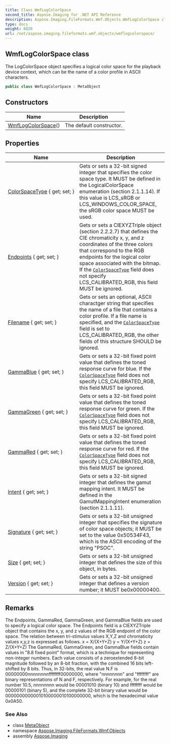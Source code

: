 ```yaml
---
title: Class WmfLogColorSpace
second_title: Aspose.Imaging for .NET API Reference
description: Aspose.Imaging.FileFormats.Wmf.Objects.WmfLogColorSpace class. The LogColorSpace object specifies a logical color space for the playback device context which can be the name of a color profile in ASCII characters
type: docs
weight: 8820
url: /net/aspose.imaging.fileformats.wmf.objects/wmflogcolorspace/
---
```

## WmfLogColorSpace class

The LogColorSpace object specifies a logical color space for the playback device context, which can be the name of a color profile in ASCII characters.

```csharp
public class WmfLogColorSpace : MetaObject
```

## Constructors

| Name | Description |
| --- | --- |
| [WmfLogColorSpace](wmflogcolorspace/)() | The default constructor. |

## Properties

| Name | Description |
| --- | --- |
| [ColorSpaceType](../../aspose.imaging.fileformats.wmf.objects/wmflogcolorspace/colorspacetype/) { get; set; } | Gets or sets a 32-bit signed integer that specifies the color space type. It MUST be defined in the LogicalColorSpace enumeration (section 2.1.1.14). If this value is LCS_sRGB or LCS_WINDOWS_COLOR_SPACE, the sRGB color space MUST be used. |
| [Endpoints](../../aspose.imaging.fileformats.wmf.objects/wmflogcolorspace/endpoints/) { get; set; } | Gets or sets a CIEXYZTriple object (section 2.2.2.7) that defines the CIE chromaticity x, y, and z coordinates of the three colors that correspond to the RGB endpoints for the logical color space associated with the bitmap. If the [`ColorSpaceType`](./colorspacetype/) field does not specify LCS_CALIBRATED_RGB, this field MUST be ignored. |
| [Filename](../../aspose.imaging.fileformats.wmf.objects/wmflogcolorspace/filename/) { get; set; } | Gets or sets an optional, ASCII charactger string that specifies the name of a file that contains a color profile. If a file name is specified, and the [`ColorSpaceType`](./colorspacetype/) field is set to LCS_CALIBRATED_RGB, the other fields of this structure SHOULD be ignored. |
| [GammaBlue](../../aspose.imaging.fileformats.wmf.objects/wmflogcolorspace/gammablue/) { get; set; } | Gets or sets a 32-bit fixed point value that defines the toned response curve for blue. If the [`ColorSpaceType`](./colorspacetype/) field does not specify LCS_CALIBRATED_RGB, this field MUST be ignored. |
| [GammaGreen](../../aspose.imaging.fileformats.wmf.objects/wmflogcolorspace/gammagreen/) { get; set; } | Gets or sets a 32-bit fixed point value that defines the toned response curve for green. If the [`ColorSpaceType`](./colorspacetype/) field does not specify LCS_CALIBRATED_RGB, this field MUST be ignored. |
| [GammaRed](../../aspose.imaging.fileformats.wmf.objects/wmflogcolorspace/gammared/) { get; set; } | Gets or sets a 32-bit fixed point value that defines the toned response curve for red. If the [`ColorSpaceType`](./colorspacetype/) field does not specify LCS_CALIBRATED_RGB, this field MUST be ignored. |
| [Intent](../../aspose.imaging.fileformats.wmf.objects/wmflogcolorspace/intent/) { get; set; } | Gets or sets a 32-bit signed integer that defines the gamut mapping intent. It MUST be defined in the GamutMappingIntent enumeration (section 2.1.1.11). |
| [Signature](../../aspose.imaging.fileformats.wmf.objects/wmflogcolorspace/signature/) { get; set; } | Gets or sets a 32-bit unsigned integer that specifies the signature of color space objects; it MUST be set to the value 0x50534F43, which is the ASCII encoding of the string "PSOC". |
| [Size](../../aspose.imaging.fileformats.wmf.objects/wmflogcolorspace/size/) { get; set; } | Gets or sets a 32-bit unsigned integer that defines the size of this object, in bytes. |
| [Version](../../aspose.imaging.fileformats.wmf.objects/wmflogcolorspace/version/) { get; set; } | Gets or sets a 32-bit unsigned integer that defines a version number; it MUST be0x00000400. |

## Remarks

The Endpoints, GammaRed, GammaGreen, and GammaBlue fields are used to specify a logical color space. The Endpoints field is a CIEXYZTriple object that contains the x, y, and z values of the RGB endpoint of the color space. The relation between tri-stimulus values X,Y,Z and chromaticity values x,y,z is expressed as follows. x = X/(X+Y+Z) y = Y/(X+Y+Z) z = Z/(X+Y+Z) The GammaRed, GammaGreen, and GammaBlue fields contain values in "8.8 fixed point" format, which is a technique for representing non-integer numbers. Each value consists of a zeroextended 8-bit magnitude followed by an 8-bit fraction, with the combined 16 bits left-shifted by 8 bits. Thus, in 32-bits, the real value N.F is 00000000nnnnnnnnffffffff00000000, where "nnnnnnnn" and "ffffffff" are binary representations of N and F, respectively. For example, for the real number 10.5, nnnnnnnn would be 00001010 (binary 10) and ffffffff would be 00000101 (binary 5), and the complete 32-bit binary value would be 00000000000010100000010100000000, which is the hexadecimal value 0x0A50.

### See Also

* class [MetaObject](../../aspose.imaging.fileformats.emf/metaobject/)
* namespace [Aspose.Imaging.FileFormats.Wmf.Objects](../../aspose.imaging.fileformats.wmf.objects/)
* assembly [Aspose.Imaging](../../)


